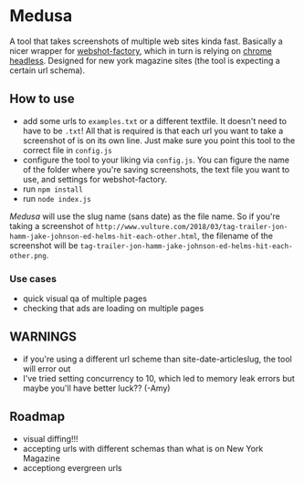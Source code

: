 Medusa
======

A tool that takes screenshots of multiple web sites kinda fast. Basically a nicer wrapper for [webshot-factory](https://github.com/ashubham/webshot-factory), which in turn is relying on [chrome headless](https://github.com/GoogleChrome/puppeteer). Designed for new york magazine sites (the tool is expecting a certain url schema).

## How to use

- add some urls to `examples.txt` or a different textfile. It doesn't need to have to be `.txt`! All that is required is that each url you want to take a screenshot of is on its own line. Just make sure you point this tool to the correct file in `config.js`
- configure the tool to your liking via `config.js`. You can figure the name of the folder where you're saving screenshots, the text file you want to use, and settings for webshot-factory.
- run `npm install`
- run `node index.js`

*Medusa* will use the slug name (sans date) as the file name. So if you're taking a screenshot of `http://www.vulture.com/2018/03/tag-trailer-jon-hamm-jake-johnson-ed-helms-hit-each-other.html`, the filename of the screenshot will be `tag-trailer-jon-hamm-jake-johnson-ed-helms-hit-each-other.png`.

### Use cases

- quick visual qa of multiple pages
- checking that ads are loading on multiple pages

## WARNINGS
- if you're using a different url scheme than site-date-articleslug, the tool will error out
- I've tried setting concurrency to 10, which led to memory leak errors but maybe you'll have better luck?? (-Amy)

## Roadmap
- visual diffing!!!
- accepting urls with different schemas than what is on New York Magazine
- acceptiong evergreen urls
